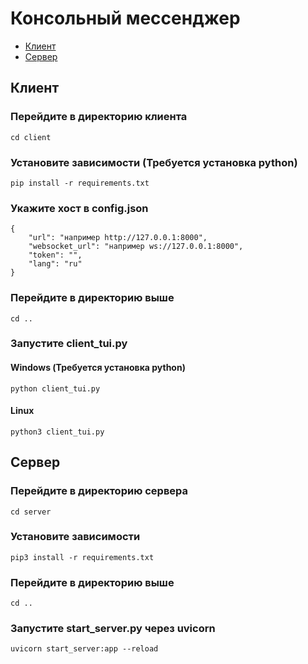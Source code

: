 # Консольный мессенджер
- [Клиент](#client)
- [Сервер](#server)
## Клиент <a name="client">
### Перейдите в директорию клиента
```
cd client
```
### Установите зависимости (Требуется установка python)
```
pip install -r requirements.txt
```
### Укажите хост в config.json
```
{
    "url": "например http://127.0.0.1:8000",
    "websocket_url": "например ws://127.0.0.1:8000",
    "token": "",
    "lang": "ru"
}
```
### Перейдите в директорию выше
```
cd ..
```
### Запустите client_tui.py
#### Windows (Требуется установка python)
```
python client_tui.py
```
#### Linux
```
python3 client_tui.py
```
## Сервер <a name="server">
### Перейдите в директорию сервера
```
cd server
```
### Установите зависимости
```
pip3 install -r requirements.txt
```
### Перейдите в директорию выше
```
cd ..
```
### Запустите start_server.py через uvicorn
```
uvicorn start_server:app --reload
```
